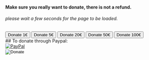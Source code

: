 #### Make sure you really want to donate, there is not a refund.

###### please wait a few seconds for the page to be loaded.

<div class="paypalbutton">
<input type="button" onclick="location.href='https://buy.stripe.com/8wMg0kfQbfdr22I001';" value="Donate 1€">

<input type="button" onclick="location.href='https://buy.stripe.com/bIY6pK5bx8P3dLqbIK';" value="Donate 5€">

<input type="button" onclick="location.href='https://buy.stripe.com/8wM29u33pfdr0YEeUX';" value="Donate 20€">

<input type="button" onclick="location.href='https://buy.stripe.com/dR6bK48nJ6GVaze3cg';" value="Donate 50€">

<input type="button" onclick="location.href='https://buy.stripe.com/bIY5lG9rN9T78r6dQW';" value="Donate 100€">
</div>
## To donate through Paypal: 

<div class="paypalbutton">
    <a href="https://paypal.com/paypalme/axelcurros">
        <img border="0" alt="PayPal" src="https://upload.wikimedia.org/wikipedia/commons/b/b5/PayPal.svg">
    </a>
    <form action="https://www.paypal.com/donate" method="post" target="_top">
 <!-- Identify your business so that you can collect the payments. -->
 <input type="hidden" name="business" value="axelfernandezcurros@gmail.com">
 <!-- Specify details about the contribution -->
 <input type="hidden" name="no_recurring" value="0">
 <input type="hidden" name="item_name" value="Afaces music">
 <input type="hidden" name="item_number" value="Make a donation">
 <input type="hidden" name="currency_code" value="EUR">
 <!-- Display the payment button. -->
 <input type="image" name="submit" src="https://www.paypalobjects.com/en_US/i/btn/btn_donate_LG.gif" alt="Donate">
 <img alt="" width="1" height="1" src="https://www.paypalobjects.com/en_US/i/scr/pixel.gif" >
</form>
</div>
